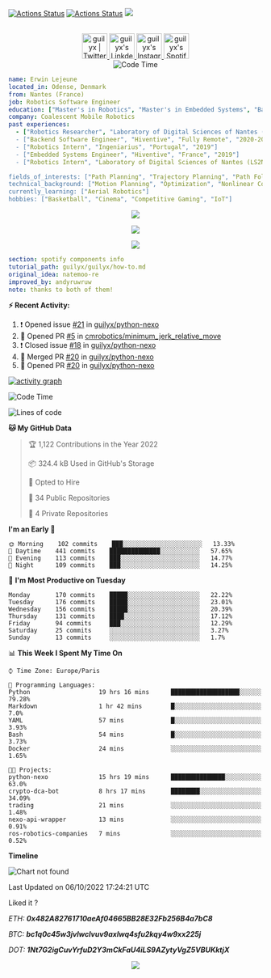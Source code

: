 [![Actions Status](https://github.com/guilyx/guilyx/workflows/wakatime-stats/badge.svg)](https://github.com/guilyx/guilyx/actions)
[![Actions Status](https://github.com/guilyx/guilyx/workflows/update-gh-activity/badge.svg)](https://github.com/guilyx/guilyx/actions)
![](https://visitor-badge.glitch.me/badge?page_id=guilyx.guilyx)

<p align="center">
<br/>
<a href="https://twitter.com/nthofhisname">
  <img alt="guilyx | Twitter" width="50px" src="https://user-images.githubusercontent.com/43545812/144034996-602b144a-16e1-41cc-99e7-c6040b20dcaf.png"/>
</a>
<a href="https://www.linkedin.com/in/erwinlejeune-lkn">
  <img alt="guilyx's LinkdeIN" width="50px" src="https://user-images.githubusercontent.com/43545812/144035037-0f415fc7-9f96-4517-a370-ccc6e78a714b.png" />
</a>
<a href="https://www.instagram.com/nthofhisname">
  <img alt="guilyx's Instagram" width="50px" src="https://user-images.githubusercontent.com/43545812/144035088-0dfb165f-8fe0-4d13-896c-876c29d2b128.png" />
</a>
<a href="https://open.spotify.com/user/11147618695?si=zZFn6uAGRLyoU02lsG50GA">
  <img alt="guilyx's Spotify" width="50px" src="https://user-images.githubusercontent.com/43545812/144035120-1ad5169b-91c7-4078-bef9-6a82c733f373.png" />
</a>
<br>
<img alt="Code Time" src="https://img.shields.io/endpoint?style=flat&url=https://codetime-api.datreks.com/badge/1615?logoColor=white%26project=%26recentMS=0%26showProject=false" />
</p>

```yaml
name: Erwin Lejeune
located_in: Odense, Denmark
from: Nantes (France)
job: Robotics Software Engineer
education: ["Master's in Robotics", "Master's in Embedded Systems", "Bachelor's in Electronics"]
company: Coalescent Mobile Robotics
past experiences: 
  - ["Robotics Researcher", "Laboratory of Digital Sciences of Nantes (LS2N)", "France", "2019-2021]
  - ["Backend Software Engineer", "Hiventive", "Fully Remote", "2020-2021"]
  - ["Robotics Intern", "Ingeniarius", "Portugal", "2019"]
  - ["Embedded Systems Engineer", "Hiventive", "France", "2019"]
  - ["Robotics Intern", "Laboratory of Digital Sciences of Nantes (LS2N)", "France", "2019"]

fields_of_interests: ["Path Planning", "Trajectory Planning", "Path Following", "Behaviour Planning", "Localization", "Sensor Fusion", "Embedded Systems"]
technical_background: ["Motion Planning", "Optimization", "Nonlinear Control", "Real-Time Systems", "Automated Planning"]
currently_learning: ["Aerial Robotics"]
hobbies: ["Basketball", "Cinema", "Competitive Gaming", "IoT"]
```

<p align="center">
  <img alig src="https://github-profile-trophy.vercel.app/?username=guilyx&column=6&rank=SSS,SS,S,AAA,AA,A,B,C" />
</p>

<p align="center">
  <a href="https://spotify-github-profile.vercel.app/api/view?uid=11147618695&redirect=true">
    <img src="https://spotify-github-profile.vercel.app/api/view?uid=11147618695&cover_image=true&theme=default&bar_color=e3e3e3&bar_color_cover=true">
  </a>
</p>

<p align="center">
  <img src="https://guilyx.vercel.app/api/top-played">
</p>
 
```yaml
section: spotify components info
tutorial_path: guilyx/guilyx/how-to.md
original_idea: natemoo-re
improved_by: andyruwruw
note: thanks to both of them!
```


**:zap: Recent Activity:**

<!--START_SECTION:activity-->
1. ❗️ Opened issue [#21](https://github.com/guilyx/python-nexo/issues/21) in [guilyx/python-nexo](https://github.com/guilyx/python-nexo)
2. 💪 Opened PR [#5](https://github.com/cmrobotics/minimum_jerk_relative_move/pull/5) in [cmrobotics/minimum_jerk_relative_move](https://github.com/cmrobotics/minimum_jerk_relative_move)
3. ❗️ Closed issue [#18](https://github.com/guilyx/python-nexo/issues/18) in [guilyx/python-nexo](https://github.com/guilyx/python-nexo)
4. 🎉 Merged PR [#20](https://github.com/guilyx/python-nexo/pull/20) in [guilyx/python-nexo](https://github.com/guilyx/python-nexo)
5. 💪 Opened PR [#20](https://github.com/guilyx/python-nexo/pull/20) in [guilyx/python-nexo](https://github.com/guilyx/python-nexo)
<!--END_SECTION:activity-->

[![activity graph](https://activity-graph.herokuapp.com/graph?username=guilyx&custom_title=Erwin's%20activity%20graph&theme=github-light&hide_border=true)](https://github.com/ashutosh00710/github-readme-activity-graph)

<!--START_SECTION:waka-->
![Code Time](http://img.shields.io/badge/Code%20Time-799%20hrs%2034%20mins-blue)

![Lines of code](https://img.shields.io/badge/From%20Hello%20World%20I%27ve%20Written-295%20Thousand%20lines%20of%20code-blue)

**🐱 My GitHub Data** 

> 🏆 1,122 Contributions in the Year 2022
 > 
> 📦 324.4 kB Used in GitHub's Storage 
 > 
> 💼 Opted to Hire
 > 
> 📜 34 Public Repositories 
 > 
> 🔑 4 Private Repositories  
 > 
**I'm an Early 🐤** 

```text
🌞 Morning    102 commits    ███░░░░░░░░░░░░░░░░░░░░░░   13.33% 
🌆 Daytime    441 commits    ██████████████░░░░░░░░░░░   57.65% 
🌃 Evening    113 commits    ███░░░░░░░░░░░░░░░░░░░░░░   14.77% 
🌙 Night      109 commits    ███░░░░░░░░░░░░░░░░░░░░░░   14.25%

```
📅 **I'm Most Productive on Tuesday** 

```text
Monday       170 commits    █████░░░░░░░░░░░░░░░░░░░░   22.22% 
Tuesday      176 commits    █████░░░░░░░░░░░░░░░░░░░░   23.01% 
Wednesday    156 commits    █████░░░░░░░░░░░░░░░░░░░░   20.39% 
Thursday     131 commits    ████░░░░░░░░░░░░░░░░░░░░░   17.12% 
Friday       94 commits     ███░░░░░░░░░░░░░░░░░░░░░░   12.29% 
Saturday     25 commits     ░░░░░░░░░░░░░░░░░░░░░░░░░   3.27% 
Sunday       13 commits     ░░░░░░░░░░░░░░░░░░░░░░░░░   1.7%

```


📊 **This Week I Spent My Time On** 

```text
⌚︎ Time Zone: Europe/Paris

💬 Programming Languages: 
Python                   19 hrs 16 mins      ███████████████████░░░░░░   79.28% 
Markdown                 1 hr 42 mins        █░░░░░░░░░░░░░░░░░░░░░░░░   7.0% 
YAML                     57 mins             █░░░░░░░░░░░░░░░░░░░░░░░░   3.93% 
Bash                     54 mins             █░░░░░░░░░░░░░░░░░░░░░░░░   3.73% 
Docker                   24 mins             ░░░░░░░░░░░░░░░░░░░░░░░░░   1.65%

🐱‍💻 Projects: 
python-nexo              15 hrs 19 mins      ███████████████░░░░░░░░░░   63.0% 
crypto-dca-bot           8 hrs 17 mins       ████████░░░░░░░░░░░░░░░░░   34.09% 
trading                  21 mins             ░░░░░░░░░░░░░░░░░░░░░░░░░   1.48% 
nexo-api-wrapper         13 mins             ░░░░░░░░░░░░░░░░░░░░░░░░░   0.91% 
ros-robotics-companies   7 mins              ░░░░░░░░░░░░░░░░░░░░░░░░░   0.52%

```

**Timeline**

![Chart not found](https://raw.githubusercontent.com/guilyx/guilyx/master/charts/bar_graph.png) 


 Last Updated on 06/10/2022 17:24:21 UTC
<!--END_SECTION:waka-->

Liked it ?

*ETH: **0x482A82761710aeAf04665BB28E32Fb256B4a7bC8***

*BTC: **bc1q0c45w3jvlwclvuv9axlwq4sfu2kqy4w9xx225j***

*DOT: **1Nt7G2igCuvYrfuD2Y3mCkFaU4iLS9AZytyVgZ5VBUKktjX***

<p align="center">
  <img src="https://capsule-render.vercel.app/api?type=waving&color=gradient&height=60&section=footer"/>
</p>

